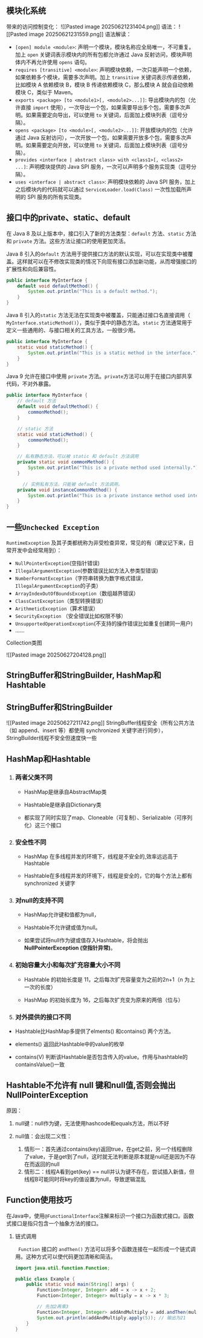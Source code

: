 ## 模块化系统
带来的访问控制变化：
![[Pasted image 20250621231404.png]]
语法：
![[Pasted image 20250621231559.png]]
语法解读：
- `[open] module <module>`: 声明一个模块，模块名称应全局唯一，不可重复。加上 `open` 关键词表示模块内的所有包都允许通过 Java 反射访问，模块声明体内不再允许使用 `opens` 语句。
- `requires [transitive] <module>`: 声明模块依赖，一次只能声明一个依赖，如果依赖多个模块，需要多次声明。加上 `transitive` 关键词表示传递依赖，比如模块 A 依赖模块 B，模块 B 传递依赖模块 C，那么模块 A 就会自动依赖模块 C，类似于 Maven。
- `exports <package> [to <module1>[, <module2>...]]`: 导出模块内的包（允许直接 `import` 使用），一次导出一个包，如果需要导出多个包，需要多次声明。如果需要定向导出，可以使用 `to` 关键词，后面加上模块列表（逗号分隔）。
- `opens <package> [to <module>[, <module2>...]]`: 开放模块内的包（允许通过 Java 反射访问），一次开放一个包，如果需要开放多个包，需要多次声明。如果需要定向开放，可以使用 `to` 关键词，后面加上模块列表（逗号分隔）。
- `provides <interface | abstract class> with <class1>[, <class2> ...]`: 声明模块提供的 Java SPI 服务，一次可以声明多个服务实现类（逗号分隔）。
- `uses <interface | abstract class>`: 声明模块依赖的 Java SPI 服务，加上之后模块内的代码就可以通过 `ServiceLoader.load(Class)` 一次性加载所声明的 SPI 服务的所有实现类。

##  接口中的private、static、default

在 Java 8 及以上版本中，接口引入了新的方法类型：`default` 方法、`static` 方法和 `private` 方法。这些方法让接口的使用更加灵活。

Java 8 引入的`default` 方法用于提供接口方法的默认实现，可以在实现类中被覆盖。这样就可以在不修改实现类的情况下向现有接口添加新功能，从而增强接口的扩展性和向后兼容性。

```java
public interface MyInterface {
    default void defaultMethod() {
        System.out.println("This is a default method.");
    }
}
```

Java 8 引入的`static` 方法无法在实现类中被覆盖，只能通过接口名直接调用（ `MyInterface.staticMethod()`），类似于类中的静态方法。`static` 方法通常用于定义一些通用的、与接口相关的工具方法，一般很少用。

```java
public interface MyInterface {
    static void staticMethod() {
        System.out.println("This is a static method in the interface.");
    }
}
```

Java 9 允许在接口中使用 `private` 方法。`private`方法可以用于在接口内部共享代码，不对外暴露。

```java
public interface MyInterface {
    // default 方法
    default void defaultMethod() {
        commonMethod();
    }

    // static 方法
    static void staticMethod() {
        commonMethod();
    }

    // 私有静态方法，可以被 static 和 default 方法调用
    private static void commonMethod() {
        System.out.println("This is a private method used internally.");
    }

      // 实例私有方法，只能被 default 方法调用。
    private void instanceCommonMethod() {
        System.out.println("This is a private instance method used internally.");
    }
}
```

## 一些`Unchecked Exception`

`RuntimeException` 及其子类都统称为非受检查异常，常见的有（建议记下来，日常开发中会经常用到）：

- `NullPointerException`(空指针错误)
- `IllegalArgumentException`(参数错误比如方法入参类型错误)
- `NumberFormatException`（字符串转换为数字格式错误，`IllegalArgumentException`的子类）
- `ArrayIndexOutOfBoundsException`（数组越界错误）
- `ClassCastException`（类型转换错误）
- `ArithmeticException`（算术错误）
- `SecurityException` （安全错误比如权限不够）
- `UnsupportedOperationException`(不支持的操作错误比如重复创建同一用户)
- ……

Collection类图

![[Pasted image 20250627204128.png]]

## StringBuffer和StringBuilder, HashMap和Hashtable
## StringBuffer和StringBuilder

![[Pasted image 20250627211742.png]]
StringBuffer线程安全（所有公共方法（如 append、insert 等）都使用 synchronized 关键字进行同步），StringBuilder线程不安全但速度快一些
## HashMap和Hashtable

1. ### 两者**父类**不同
    
    - HashMap是继承自AbstractMap类
        
    - Hashtable是继承自Dictionary类
        
    - 都实现了同时实现了map、Cloneable（可复制）、Serializable（可序列化）这三个接口

2. ### **安全性**不同
    
    - HashMap 在多线程并发的环境下，线程是不安全的,效率远远高于Hashtable
        
    - Hashtable在多线程并发的环境下，线程是安全的，它的每个方法上都有synchronized 关键字
    
3. ### 对**null的支持**不同
    
    - HashMap允许键和值都为null，
        
    - Hashtable不允许键或值为null。
        
    - 如果尝试将null作为键或值存入Hashtable，将会抛出**NullPointerException (空指针异常)**。

4. ### **初始容量大小和每次扩充容量大小**不同
    
    - Hashtable 的初始长度是 11，之后每次扩充容量变为之前的2n+1（n 为上一次的长度）
        
    - HashMap 的初始长度为 16，之后每次扩充变为原来的两倍（位与）

5. ### **对外提供的接口**不同

- Hashtable比HashMap多提供了elments() 和contains() 两个方法。
	
- elements() 返回此Hashtable中的value的枚举
	
- contains(V) 判断该Hashtable是否包含传入的value。作用与hashtable的containsValue()一致

## Hashtable不允许有 null 键和null值,否则会抛出NullPointerException

原因：

1.  null键：null作为键，无法使用hashcode和equals方法，所以不好

2.  null值：会出现二义性：
	1. 情形一：首先通过contains(key)返回true，在get之前，另一个线程删除了value，于是get到了null，这时就无法判断是原本就是null还是因为不存在而返回的null
	2. 情形二：线程A看到get(key) == null并认为键不存在，尝试插入新值，但线程B可能同时将key的值设置为null，导致逻辑混乱

## Function使用技巧

在Java中，使用`@FunctionalInterface`注解来标识一个接口为函数式接口。函数式接口是指只包含一个抽象方法的接口。

1. 链式调用
    
      `Function` 接口的 `andThen()` 方法可以将多个函数连接在一起形成一个链式调用。这种方式可以使代码更加清晰和简洁。
    
    ```Java
    import java.util.function.Function;
    
    public class Example {
        public static void main(String[] args) {
            Function<Integer, Integer> add = x -> x + 2;
            Function<Integer, Integer> multiply = x -> x * 3;
    
            // 先加2再乘3
            Function<Integer, Integer> addAndMultiply = add.andThen(multiply);
            System.out.println(addAndMultiply.apply(5)); // 输出为21
        }
    }
    ```